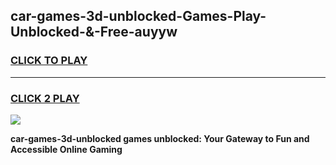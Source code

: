 
## car-games-3d-unblocked-Games-Play-Unblocked-&-Free-auyyw
<h3>
<a href="https://premium76.site?title=car-games-3d-unblocked&ref=24A">CLICK TO PLAY</a></h3>
<hr>

<h3>
<a href="https://premium76.site?title=car-games-3d-unblocked&ref=24A">CLICK 2 PLAY</a>
  
</h3>

<a href="https://premium76.site?title=car-games-3d-unblocked&ref=24A"><img src="https://clearcache.store/games.png"></a>


**car-games-3d-unblocked games unblocked: Your Gateway to Fun and Accessible Online Gaming**
